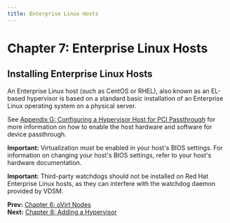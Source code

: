 ```yaml
---
title: Enterprise Linux Hosts
---
```


# Chapter 7: Enterprise Linux Hosts

## Installing Enterprise Linux Hosts

An Enterprise Linux host (such as CentOS or RHEL), also known as an EL-based hypervisor is based on a standard basic installation of an Enterprise Linux operating system on a physical server.

See [Appendix G: Configuring a Hypervisor Host for PCI Passthrough](../appe-Configuring_a_Hypervisor_Host_for_PCI_Passthrough) for more information on how to enable the host hardware and software for device passthrough.

**Important:** Virtualization must be enabled in your host's BIOS settings. For information on changing your host's BIOS settings, refer to your host's hardware documentation.

**Important:** Third-party watchdogs should not be installed on Red Hat Enterprise Linux hosts, as they can interfere with the watchdog daemon provided by VDSM.

**Prev:** [Chapter 6: oVirt Nodes](../chap-oVirt_Nodes) <br>
**Next:** [Chapter 8: Adding a Hypervisor](../chap-Adding_a_Hypervisor)
